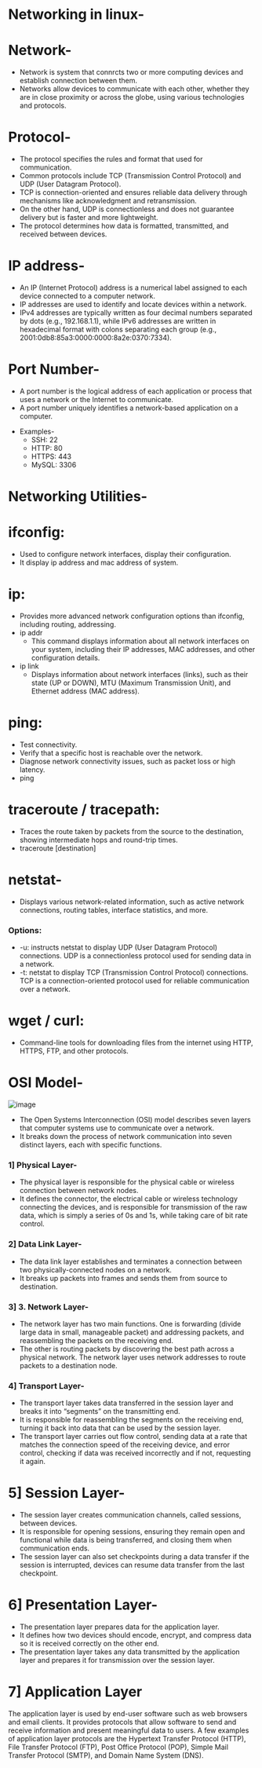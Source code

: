 # Networking in linux-
# Network-
- Network is system that connrcts two or more computing devices and establish connection between them.
- Networks allow devices to communicate with each other, whether they are in close proximity or across the globe, using various technologies and protocols.

# Protocol- 
- The protocol specifies the rules and format that used for communication.
- Common protocols include TCP (Transmission Control Protocol) and UDP (User Datagram Protocol).
- TCP is connection-oriented and ensures reliable data delivery through mechanisms like acknowledgment and retransmission.
- On the other hand, UDP is connectionless and does not guarantee delivery but is faster and more lightweight.
- The protocol determines how data is formatted, transmitted, and received between devices.

# IP address-
- An IP (Internet Protocol) address is a numerical label assigned to each device connected to a computer network.
- IP addresses are used to identify and locate devices within a network.
- IPv4 addresses are typically written as four decimal numbers separated by dots (e.g., 192.168.1.1), while IPv6 addresses are written in hexadecimal format with colons separating each group (e.g., 2001:0db8:85a3:0000:0000:8a2e:0370:7334).

# Port Number-
- A port number is the logical address of each application or process that uses a network or the Internet to communicate.
-  A port number uniquely identifies a network-based application on a computer.
* Examples-
    - SSH: 22
    - HTTP: 80
    - HTTPS: 443
    - MySQL: 3306

# Networking Utilities-

# ifconfig: 
- Used to configure network interfaces, display their configuration.
- It display ip address and mac address of system.

# ip:
- Provides more advanced network configuration options than ifconfig, including routing, addressing.
- ip addr
  - This command displays information about all network interfaces on your system, including their IP addresses, MAC addresses, and other configuration details.
- ip link
  - Displays information about network interfaces (links), such as their state (UP or DOWN), MTU (Maximum Transmission Unit), and Ethernet address (MAC address).

# ping: 
- Test connectivity.
- Verify that a specific host is reachable over the network.
- Diagnose network connectivity issues, such as packet loss or high latency.
- ping <host>

# traceroute / tracepath: 
- Traces the route taken by packets from the source to the destination, showing intermediate hops and round-trip times.
- traceroute [destination]
  
# netstat-
- Displays various network-related information, such as active network connections, routing tables, interface statistics, and more.
### Options:
- -u: instructs netstat to display UDP (User Datagram Protocol) connections. UDP is a connectionless protocol used for sending data in a network.
- -t: netstat to display TCP (Transmission Control Protocol) connections. TCP is a connection-oriented protocol used for reliable communication over a network.
# wget / curl:
- Command-line tools for downloading files from the internet using HTTP, HTTPS, FTP, and other protocols.


# OSI Model-
![image](https://github.com/user-attachments/assets/a3feeb5e-4029-4b3f-b8f5-365132c4c68a)


- The Open Systems Interconnection (OSI) model describes seven layers that computer systems use to communicate over a network.
- It breaks down the process of network communication into seven distinct layers, each with specific functions.

### 1] Physical Layer-
- The physical layer is responsible for the physical cable or wireless connection between network nodes.
- It defines the connector, the electrical cable or wireless technology connecting the devices, and is responsible for transmission of the raw data, which is simply a series of 0s and 1s, while taking care of bit rate control.

### 2] Data Link Layer-
- The data link layer establishes and terminates a connection between two physically-connected nodes on a network.
- It breaks up packets into frames and sends them from source to destination.

### 3] 3. Network Layer-
- The network layer has two main functions. One is forwarding (divide large data in small, manageable packet) and addressing packets, and reassembling the packets on the receiving end.
- The other is routing packets by discovering the best path across a physical network. The network layer uses network addresses to route packets to a destination node.

### 4] Transport Layer-
- The transport layer takes data transferred in the session layer and breaks it into “segments” on the transmitting end.
- It is responsible for reassembling the segments on the receiving end, turning it back into data that can be used by the session layer.
- The transport layer carries out flow control, sending data at a rate that matches the connection speed of the receiving device, and error control, checking if data was received incorrectly and if not, requesting it again.

# 5] Session Layer-
- The session layer creates communication channels, called sessions, between devices.
- It is responsible for opening sessions, ensuring they remain open and functional while data is being transferred, and closing them when communication ends.
- The session layer can also set checkpoints during a data transfer if the session is interrupted, devices can resume data transfer from the last checkpoint.

# 6] Presentation Layer-
- The presentation layer prepares data for the application layer.
- It defines how two devices should encode, encrypt, and compress data so it is received correctly on the other end.
- The presentation layer takes any data transmitted by the application layer and prepares it for transmission over the session layer.

# 7] Application Layer

The application layer is used by end-user software such as web browsers and email clients. It provides protocols that allow software to send and receive information and present meaningful data to users. A few examples of application layer protocols are the Hypertext Transfer Protocol (HTTP), File Transfer Protocol (FTP), Post Office Protocol (POP), Simple Mail Transfer Protocol (SMTP), and Domain Name System (DNS).
